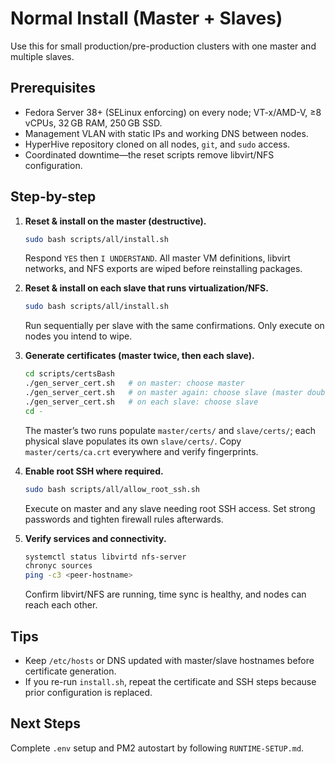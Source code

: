 # Normal Install (Master + Slaves)
Use this for small production/pre-production clusters with one master and multiple slaves.

## Prerequisites
- Fedora Server 38+ (SELinux enforcing) on every node; VT-x/AMD-V, ≥8 vCPUs, 32 GB RAM, 250 GB SSD.
- Management VLAN with static IPs and working DNS between nodes.
- HyperHive repository cloned on all nodes, `git`, and `sudo` access.
- Coordinated downtime—the reset scripts remove libvirt/NFS configuration.

## Step-by-step
1. **Reset & install on the master (destructive).**
   ```bash
   sudo bash scripts/all/install.sh
   ```
   Respond `YES` then `I UNDERSTAND`. All master VM definitions, libvirt networks, and NFS exports are wiped before reinstalling packages.

2. **Reset & install on each slave that runs virtualization/NFS.**
   ```bash
   sudo bash scripts/all/install.sh
   ```
   Run sequentially per slave with the same confirmations. Only execute on nodes you intend to wipe.

3. **Generate certificates (master twice, then each slave).**
   ```bash
   cd scripts/certsBash
   ./gen_server_cert.sh   # on master: choose master
   ./gen_server_cert.sh   # on master again: choose slave (master doubles as worker)
   ./gen_server_cert.sh   # on each slave: choose slave
   cd -
   ```
   The master’s two runs populate `master/certs/` and `slave/certs/`; each physical slave populates its own `slave/certs/`. Copy `master/certs/ca.crt` everywhere and verify fingerprints.

4. **Enable root SSH where required.**
   ```bash
   sudo bash scripts/all/allow_root_ssh.sh
   ```
   Execute on master and any slave needing root SSH access. Set strong passwords and tighten firewall rules afterwards.

5. **Verify services and connectivity.**
   ```bash
   systemctl status libvirtd nfs-server
   chronyc sources
   ping -c3 <peer-hostname>
   ```
   Confirm libvirt/NFS are running, time sync is healthy, and nodes can reach each other.

## Tips
- Keep `/etc/hosts` or DNS updated with master/slave hostnames before certificate generation.
- If you re-run `install.sh`, repeat the certificate and SSH steps because prior configuration is replaced.

## Next Steps
Complete `.env` setup and PM2 autostart by following `RUNTIME-SETUP.md`.
